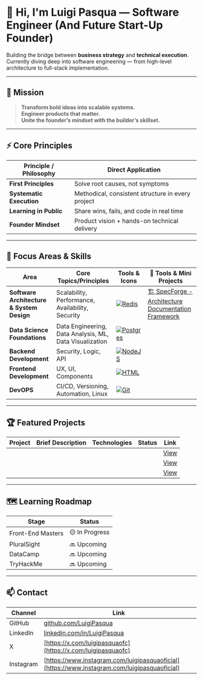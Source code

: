 # 👋 Hi, I'm Luigi Pasqua — Software Engineer (And Future Start-Up Founder)

Building the bridge between **business strategy** and **technical execution**.  
Currently diving deep into software engineering — from high-level architecture to full-stack implementation.

---

## 💼 Mission

> **Transform bold ideas into scalable systems.**  
> **Engineer products that matter.**  
> **Unite the founder’s mindset with the builder’s skillset.**

---
## ⚡ Core Principles

| Principle / Philosophy                | Direct Application                                  |
|---------------------------------------|-----------------------------------------------------|
| **First Principles**                  | Solve root causes, not symptoms                     |
| **Systematic Execution**              | Methodical, consistent structure in every project   |
| **Learning in Public**                | Share wins, fails, and code in real time            |
| **Founder Mindset**                   | Product vision + hands-on technical delivery        |

---

## 🚀 Focus Areas & Skills

| Area                                 | Core Topics/Principles                         | Tools & Icons                                                                 | 🎯 Tools & Mini Projects |
|-------------------------------------|------------------------------------------------|--------------------------------------------------------------------------------|------------------|
| **Software Architecture & System Design** | Scalability, Performance, Availability, Security| [![Redis](https://skillicons.dev/icons?i=redis)](https://skillicons.dev) | [🏗️ SpecForge - Architecture Documentation Framework ](https://github.com/LuigiPasqua/SpecForge)|
| **Data Science Foundations**        | Data Engineering, Data Analysis, ML, Data Visualization | [![Postgres](https://skillicons.dev/icons?i=postgres,py)](https://skillicons.dev)    | |
| **Backend Development**             | Security, Logic, API                          | [![NodeJS](https://skillicons.dev/icons?i=nodejs,java,py)](https://skillicons.dev)      | |
| **Frontend Development**            | UX, UI, Components                            | [![HTML](https://skillicons.dev/icons?i=html,css,js,react,ts)](https://skillicons.dev) | |
| **DevOPS**                          | CI/CD, Versioning, Automation, Linux          | [![Git](https://skillicons.dev/icons?i=git,github,linux)](https://skillicons.dev)    | |

---

## 🏆 Featured Projects

| Project            | Brief Description                         | Technologies                  | Status    | Link         |
|--------------------|-------------------------------------------|-------------------------------|-----------|--------------|
|          |               |        |     | [View](#)    |
|              |        |                |   | [View](#)    |
|         |                |                 |   | [View](#)    |

---

## 🗺️ Learning Roadmap

| Stage        | Status         | 
|--------------|---------------|
| Front-End Masters | 🟡 In Progress | 
| PluralSight     | 🔜 Upcoming  | 
| DataCamp   | 🔜 Upcoming  | 
| TryHackMe         | 🔜 Upcoming  |




---

## 📫 Contact

| Channel     | Link                                 |
|-------------|--------------------------------------|
| GitHub      | [github.com/LuigiPasqua](https://github.com/LuigiPasqua)        |
| LinkedIn    | [linkedin.com/in/LuigiPasqua](https://www.linkedin.com/in/luigi-pasqua-6b639012a)   |
| X | [https://x.com/luigipasquaofc](https://x.com/luigipasquaofc)
| Instagram| [https://www.instagram.com/luigipasquaoficial](https://www.instagram.com/luigipasquaoficial)

